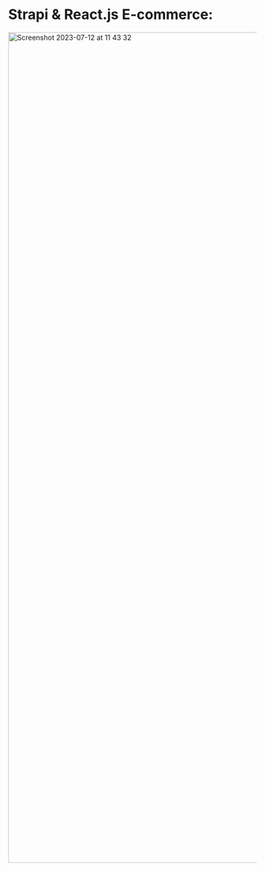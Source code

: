 # Strapi & React.js E-commerce:

<img width="1680" alt="Screenshot 2023-07-12 at 11 43 32" src="https://github.com/DwinaTech/strapi-tutorials/assets/26422326/365a2395-da30-4877-ac60-d11db7560a62">
